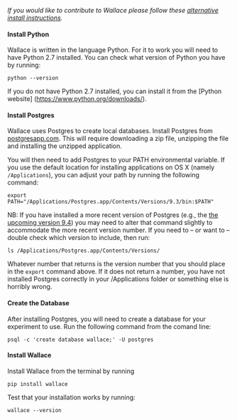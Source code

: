 *If you would like to contribute to Wallace please follow these [alternative install instructions](Installing-Wallace-(for-developers)).*

#### Install Python

Wallace is written in the language Python. For it to work you will need to have Python 2.7 installed. You can check what version of Python you have by running:
```
python --version
```
If you do not have Python 2.7 installed, you can install it from the [Python website] (https://www.python.org/downloads/). 

#### Install Postgres

Wallace uses Postgres to create local databases. Install Postgres from [postgresapp.com](http://postgresapp.com). This will require downloading a zip file, unzipping the file and installing the unzipped application. 

You will then need to add Postgres to your PATH environmental variable. If you use the default location for installing applications on OS X (namely `/Applications`), you can adjust your path by running the following command:
```
export PATH="/Applications/Postgres.app/Contents/Versions/9.3/bin:$PATH"
```
NB: If you have installed a more recent version of Postgres (e.g., the [the upcoming version 9.4](https://github.com/PostgresApp/PostgresApp/releases/tag/9.4rc1)) you may need to alter that command slightly to accommodate the more recent version number. If you need to – or want to – double check which version to include, then run:    
```
ls /Applications/Postgres.app/Contents/Versions/
```
Whatever number that returns is the version number that you should place in the `export` command above. If it does not return a number, you have not installed Postgres correctly in your /Applications folder or something else is horribly wrong.

#### Create the Database

After installing Postgres, you will need to create a database for your experiment to use. Run the following command from the comand line:

```
psql -c 'create database wallace;' -U postgres
```

#### Install Wallace

Install Wallace from the terminal by running
```
pip install wallace
```

Test that your installation works by running:

```
wallace --version
```

